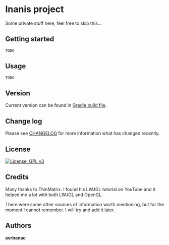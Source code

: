 # Inanis project

Some private stuff here, feel free to skip this...

## Getting started

    TODO

## Usage

    TODO

## Version

Current version can be found in [Gradle build file](build.gradle).

## Change log
Please see [CHANGELOG](CHANGELOG.md) for more information what has changed recently.

## License
[![License: GPL v3](https://img.shields.io/badge/License-GPLv3-blue.svg)](https://www.gnu.org/licenses/gpl-3.0)

## Credits
Many thanks to ThinMatrix. I found his LWJGL tutorial on YouTube and it helped me a lot with both LWJGL and OpenGL.

There were some other sources of information worth mentioning, but for the moment I cannot remember. I will try and add
it later.

## Authors
**avrbanac**


